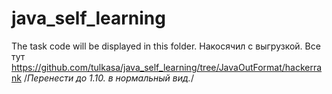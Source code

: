 # java_self_learning
The task code will be displayed in this folder.
Накосячил с выгрузкой.
Все тут https://github.com/tulkasa/java_self_learning/tree/JavaOutFormat/hackerrank
/*Перенести до 1.10. в нормальный вид.*/
